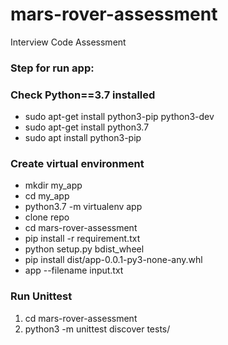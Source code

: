 # mars-rover-assessment
Interview Code Assessment

### Step for run app:

### Check Python==3.7 installed
- sudo apt-get install python3-pip python3-dev
- sudo apt-get install python3.7
- sudo apt install python3-pip

### Create virtual environment
- mkdir my_app
- cd my_app
- python3.7 -m virtualenv app
- clone repo
- cd mars-rover-assessment
- pip install -r requirement.txt
- python setup.py bdist_wheel
- pip install dist/app-0.0.1-py3-none-any.whl
- app --filename input.txt

### Run Unittest

1. cd mars-rover-assessment
2. python3 -m unittest discover tests/
